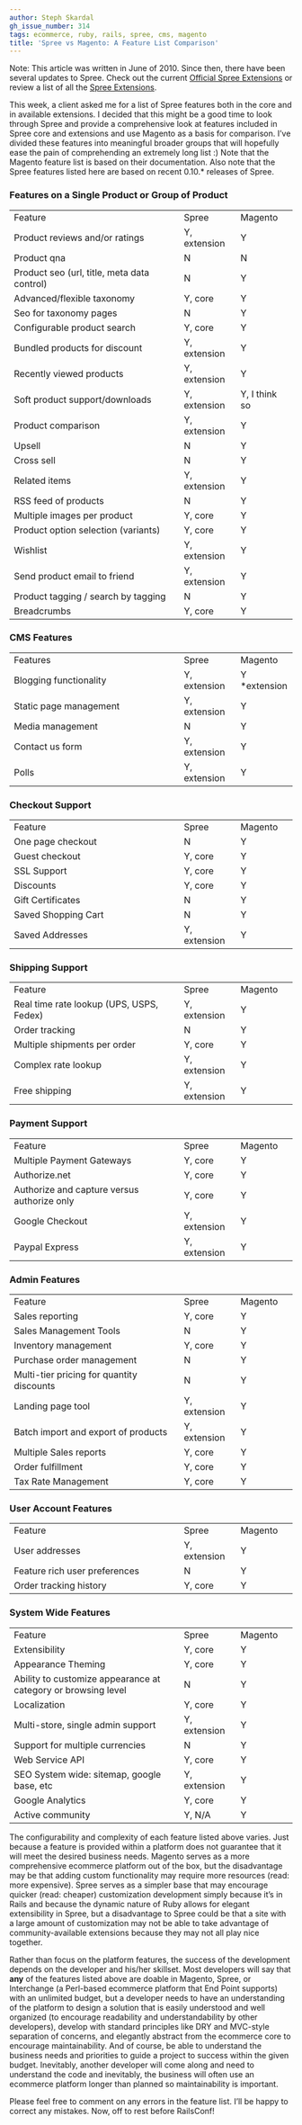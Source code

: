 ```yaml
---
author: Steph Skardal
gh_issue_number: 314
tags: ecommerce, ruby, rails, spree, cms, magento
title: 'Spree vs Magento: A Feature List Comparison'
---
```


Note: This article was written in June of 2010. Since then, there have been several updates to Spree. Check out the current [Official Spree Extensions](https://web.archive.org/web/20111027123306/http://www.spreecommerce.com/extensions?is_official=true) or review a list of all the [Spree Extensions](https://web.archive.org/web/20111010012147/http://spreecommerce.com/extensions).

This week, a client asked me for a list of Spree features both in the core and in available extensions. I decided that this might be a good time to look through Spree and provide a comprehensive look at features included in Spree core and extensions and use Magento as a basis for comparison. I’ve divided these features into meaningful broader groups that will hopefully ease the pain of comprehending an extremely long list :) Note that the Magento feature list is based on their documentation. Also note that the Spree features listed here are based on recent 0.10.* releases of Spree.

### Features on a Single Product or Group of Product

<table cellpadding="2" cellspacing="0" width="100%"><tbody>
<tr class="alt header"><td width="60%">Feature</td><td width="20%">Spree</td><td>Magento</td></tr>
<tr><td>Product reviews and/or ratings</td><td>Y, extension</td><td>Y</td></tr>
<tr class="alt"><td>Product qna</td><td>N</td><td>N</td></tr>
<tr><td>Product seo (url, title, meta data control)</td><td>N</td><td>Y</td></tr>
<tr class="alt"><td>Advanced/flexible taxonomy</td><td>Y, core</td><td>Y</td></tr>
<tr><td>Seo for taxonomy pages</td><td>N</td><td>Y</td></tr>
<tr class="alt"><td>Configurable product search</td><td>Y, core</td><td>Y</td></tr>
<tr><td>Bundled products for discount</td><td>Y, extension</td><td>Y</td></tr>
<tr class="alt"><td>Recently viewed products</td><td>Y, extension</td><td>Y</td></tr>
<tr><td>Soft product support/downloads</td><td>Y, extension</td><td>Y, I think so</td></tr>
<tr class="alt"><td>Product comparison</td><td>Y, extension</td><td>Y</td></tr>
<tr><td>Upsell</td><td>N</td><td>Y</td></tr>
<tr class="alt"><td>Cross sell</td><td>N</td><td>Y</td></tr>
<tr><td>Related items</td><td>Y, extension</td><td>Y</td></tr>
<tr class="alt"><td>RSS feed of products</td><td>N</td><td>Y</td></tr>
<tr><td>Multiple images per product</td><td>Y, core</td><td>Y</td></tr>
<tr class="alt"><td>Product option selection (variants)</td><td>Y, core</td><td>Y</td></tr>
<tr><td>Wishlist</td><td>Y, extension</td><td>Y</td></tr>
<tr class="alt"><td>Send product email to friend</td><td>Y, extension</td><td>Y</td></tr>
<tr><td>Product tagging / search by tagging</td><td>N</td><td>Y</td></tr>
<tr class="alt"><td>Breadcrumbs</td><td>Y, core</td><td>Y</td></tr></tbody></table>

### CMS Features

<table cellpadding="2" cellspacing="0" width="100%"><tbody>
<tr class="alt header"><td width="60%">Features</td><td width="20%">Spree</td><td>Magento</td></tr>
<tr><td>Blogging functionality</td><td>Y, extension</td><td>Y *extension</td></tr>
<tr class="alt"><td>Static page management</td><td>Y, extension</td><td>Y</td></tr>
<tr><td>Media management</td><td>N</td><td>Y</td></tr>
<tr class="alt"><td>Contact us form</td><td>Y, extension</td><td>Y</td></tr>
<tr><td>Polls</td><td>Y, extension</td><td>Y</td></tr></tbody></table>

### Checkout Support

<table cellpadding="2" cellspacing="0" width="100%"><tbody>
<tr class="alt header"><td width="60%">Feature</td><td width="20%">Spree</td><td>Magento</td></tr>
<tr><td>One page checkout</td><td>N</td><td>Y</td></tr>
<tr class="alt"><td>Guest checkout</td><td>Y, core</td><td>Y</td></tr>
<tr><td>SSL Support</td><td>Y, core</td><td>Y</td></tr>
<tr class="alt"><td>Discounts</td><td>Y, core</td><td>Y</td></tr>
<tr><td>Gift Certificates</td><td>N</td><td>Y</td></tr>
<tr class="alt"><td>Saved Shopping Cart</td><td>N</td><td>Y</td></tr>
<tr><td>Saved Addresses</td><td>Y, extension</td><td>Y</td></tr></tbody></table>

### Shipping Support

<table cellpadding="2" cellspacing="0" width="100%"><tbody>
<tr class="alt header"><td width="60%">Feature</td><td width="20%">Spree</td><td>Magento</td></tr>
<tr><td>Real time rate lookup (UPS, USPS, Fedex)</td><td>Y, extension</td><td>Y</td></tr>
<tr class="alt"><td>Order tracking</td><td>N</td><td>Y</td></tr>
<tr><td>Multiple shipments per order</td><td>Y, core</td><td>Y</td></tr>
<tr class="alt"><td>Complex rate lookup</td><td>Y, extension</td><td>Y</td></tr>
<tr><td>Free shipping</td><td>Y, extension</td><td>Y</td></tr></tbody></table>

### Payment Support

<table cellpadding="2" cellspacing="0" width="100%"><tbody>
<tr class="alt header"><td width="60%">Feature</td><td width="20%">Spree</td><td>Magento</td></tr>
<tr><td>Multiple Payment Gateways</td><td>Y, core</td><td>Y</td></tr>
<tr class="alt"><td>Authorize.net</td><td>Y, core</td><td>Y</td></tr>
<tr><td>Authorize and capture versus authorize only</td><td>Y, core</td><td>Y</td></tr>
<tr class="alt"><td>Google Checkout</td><td>Y, extension</td><td>Y</td></tr>
<tr><td>Paypal Express</td><td>Y, extension</td><td>Y</td></tr></tbody></table>

### Admin Features

<table cellpadding="2" cellspacing="0" width="100%"><tbody>
<tr class="alt header"><td width="60%">Feature</td><td width="20%">Spree</td><td>Magento</td></tr>
<tr><td>Sales reporting</td><td>Y, core</td><td>Y</td></tr>
<tr class="alt"><td>Sales Management Tools</td><td>N</td><td>Y</td></tr>
<tr><td>Inventory management</td><td>Y, core</td><td>Y</td></tr>
<tr class="alt"><td>Purchase order management</td><td>N</td><td>Y</td></tr>
<tr><td>Multi-tier pricing for quantity discounts</td><td>N</td><td>Y</td></tr>
<tr class="alt"><td>Landing page tool</td><td>Y, extension</td><td>Y</td></tr>
<tr><td>Batch import and export of products</td><td>Y, extension</td><td>Y</td></tr>
<tr class="alt"><td>Multiple Sales reports</td><td>Y, core</td><td>Y</td></tr>
<tr><td>Order fulfillment</td><td>Y, core</td><td>Y</td></tr>
<tr class="alt"><td>Tax Rate Management</td><td>Y, core</td><td>Y</td></tr></tbody></table>

### User Account Features

<table cellpadding="2" cellspacing="0" width="100%"><tbody>
<tr class="alt header"><td width="60%">Feature</td><td width="20%">Spree</td><td>Magento</td></tr>
<tr><td>User addresses</td><td>Y, extension</td><td>Y</td></tr>
<tr class="alt"><td>Feature rich user preferences</td><td>N</td><td>Y</td></tr>
<tr><td>Order tracking history</td><td>Y, core</td><td>Y</td></tr></tbody></table>

### System Wide Features

<table cellpadding="2" cellspacing="0" width="100%"><tbody>
<tr class="alt header"><td width="60%">Feature</td><td width="20%">Spree</td><td>Magento</td></tr>
<tr><td>Extensibility</td><td>Y, core</td><td>Y</td></tr>
<tr class="alt"><td>Appearance Theming</td><td>Y, core</td><td>Y</td></tr>
<tr><td>Ability to customize appearance at category or browsing level</td><td>N</td><td>Y</td></tr>
<tr class="alt"><td>Localization</td><td>Y, core</td><td>Y</td></tr>
<tr><td>Multi-store, single admin support</td><td>Y, extension</td><td>Y</td></tr>
<tr class="alt"><td>Support for multiple currencies</td><td>N</td><td>Y</td></tr>
<tr><td>Web Service API</td><td>Y, core</td><td>Y</td></tr>
<tr class="alt"><td>SEO System wide: sitemap, google base, etc</td><td>Y, extension</td><td>Y</td></tr>
<tr><td>Google Analytics</td><td>Y, core</td><td>Y</td></tr>
<tr class="alt"><td>Active community</td><td>Y, N/A</td><td>Y</td></tr></tbody></table>

The configurability and complexity of each feature listed above varies. Just because a feature is provided within a platform does not guarantee that it will meet the desired business needs. Magento serves as a more comprehensive ecommerce platform out of the box, but the disadvantage may be that adding custom functionality may require more resources (read: more expensive). Spree serves as a simpler base that may encourage quicker (read: cheaper) customization development simply because it’s in Rails and because the dynamic nature of Ruby allows for elegant extensibility in Spree, but a disadvantage to Spree could be that a site with a large amount of customization may not be able to take advantage of community-available extensions because they may not all play nice together.

Rather than focus on the platform features, the success of the development depends on the developer and his/her skillset. Most developers will say that **any** of the features listed above are doable in Magento, Spree, or Interchange (a Perl-based ecommerce platform that End Point supports) with an unlimited budget, but a developer needs to have an understanding of the platform to design a solution that is easily understood and well organized (to encourage readability and understandability by other developers), develop with standard principles like DRY and MVC-style separation of concerns, and elegantly abstract from the ecommerce core to encourage maintainability. And of course, be able to understand the business needs and priorities to guide a project to success within the given budget. Inevitably, another developer will come along and need to understand the code and inevitably, the business will often use an ecommerce platform longer than planned so maintainability is important.

Please feel free to comment on any errors in the feature list. I’ll be happy to correct any mistakes. Now, off to rest before RailsConf!
